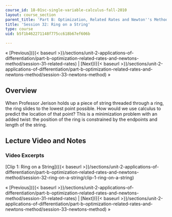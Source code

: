 ```yaml
---
course_id: 18-01sc-single-variable-calculus-fall-2010
layout: course_section
parent_title: 'Part B: Optimization, Related Rates and Newton''s Method'
title: 'Session 32: Ring on a String'
type: course
uid: b5f1b462271148f775cc618b67ef606b

---
```


« [Previous]({{< baseurl >}}/sections/unit-2-applications-of-differentiation/part-b-optimization-related-rates-and-newtons-method/session-31-related-rates) | [Next]({{< baseurl >}}/sections/unit-2-applications-of-differentiation/part-b-optimization-related-rates-and-newtons-method/session-33-newtons-method) »

Overview
--------

When Professor Jerison holds up a piece of string threaded through a ring, the ring slides to the lowest point possible. How would we use calculus to predict the location of that point? This is a minimization problem with an added twist: the position of the ring is constrained by the endpoints and length of the string.

Lecture Video and Notes
-----------------------

### Video Excerpts

[Clip 1: Ring on a String]({{< baseurl >}}/sections/unit-2-applications-of-differentiation/part-b-optimization-related-rates-and-newtons-method/session-32-ring-on-a-string/clip-1-ring-on-a-string)

« [Previous]({{< baseurl >}}/sections/unit-2-applications-of-differentiation/part-b-optimization-related-rates-and-newtons-method/session-31-related-rates) | [Next]({{< baseurl >}}/sections/unit-2-applications-of-differentiation/part-b-optimization-related-rates-and-newtons-method/session-33-newtons-method) »